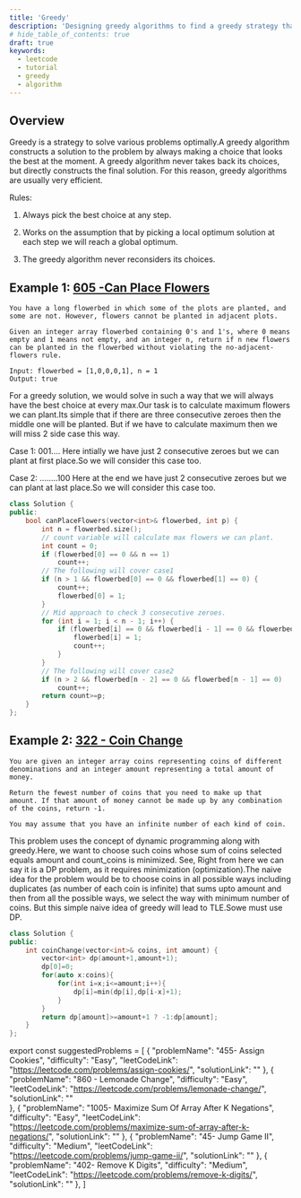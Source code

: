 ```yaml
---
title: 'Greedy'
description: 'Designing greedy algorithms to find a greedy strategy that produces an optimal solution to the problem'
# hide_table_of_contents: true
draft: true
keywords:
  - leetcode
  - tutorial
  - greedy
  - algorithm
---
```


<TutorialAuthors names="@abhishek-sultaniya"/>

## Overview

Greedy is a strategy to solve various problems optimally.A greedy algorithm constructs a solution to the problem by always making a
choice that looks the best at the moment. A greedy algorithm never takes back
its choices, but directly constructs the final solution. For this reason, greedy
algorithms are usually very efficient.

Rules:

1. Always pick the best choice at any step.

2. Works on the assumption that by picking a local optimum solution at each step we will reach a global optimum.

3. The greedy algorithm never reconsiders its choices.

## Example 1: [605 -Can Place Flowers](https://leetcode.com/problems/can-place-flowers/)

```
You have a long flowerbed in which some of the plots are planted, and some are not. However, flowers cannot be planted in adjacent plots.

Given an integer array flowerbed containing 0's and 1's, where 0 means empty and 1 means not empty, and an integer n, return if n new flowers can be planted in the flowerbed without violating the no-adjacent-flowers rule.

Input: flowerbed = [1,0,0,0,1], n = 1
Output: true
```

For a greedy solution, we would solve in such a way that we will always have the best choice at every max.Our task is to calculate maximum flowers we can plant.Its simple that if there are three consecutive zeroes then the middle one will be planted. But if we have to calculate maximum then we will miss 2 side case this way.

Case 1: 001....
Here intially we have just 2 consecutive zeroes but we can plant at first place.So we will consider this case too.

Case 2: ........100
Here at the end we have just 2 consecutive zeroes but we can plant at last place.So we will consider this case too.

```cpp
class Solution {
public:
	bool canPlaceFlowers(vector<int>& flowerbed, int p) {
		int n = flowerbed.size();
		// count variable will calculate max flowers we can plant.
		int count = 0;
		if (flowerbed[0] == 0 && n == 1)
			count++;
		// The following will cover case1
		if (n > 1 && flowerbed[0] == 0 && flowerbed[1] == 0) {
			count++;
			flowerbed[0] = 1;
		}
		// Mid approach to check 3 consecutive zeroes.
		for (int i = 1; i < n - 1; i++) {
			if (flowerbed[i] == 0 && flowerbed[i - 1] == 0 && flowerbed[i + 1] == 0) {
				flowerbed[i] = 1;
				count++;
			}
		}
		// The following will cover case2
		if (n > 2 && flowerbed[n - 2] == 0 && flowerbed[n - 1] == 0)
			count++;
        return count>=p;
	}
};
```
## Example 2: [322 - Coin Change](https://leetcode.com/problems/coin-change/)

```
You are given an integer array coins representing coins of different denominations and an integer amount representing a total amount of money.

Return the fewest number of coins that you need to make up that amount. If that amount of money cannot be made up by any combination of the coins, return -1.

You may assume that you have an infinite number of each kind of coin.
```

This problem uses the concept of dynamic programming along with greedy.Here, we want to choose such coins whose sum of coins selected equals amount and count_coins is minimized.
See, Right from here we can say it is a DP problem, as it requires minimization (optimization).The naive idea for the problem would be to choose coins in all possible ways including duplicates (as number of each coin is infinite) that sums upto amount and then from all the possible ways, we select the way with minimum number of coins. But this simple naive idea of greedy will lead to TLE.Sowe must use DP.

```cpp
class Solution {
public:
	int coinChange(vector<int>& coins, int amount) {
		vector<int> dp(amount+1,amount+1);
		dp[0]=0;
		for(auto x:coins){
			for(int i=x;i<=amount;i++){
				dp[i]=min(dp[i],dp[i-x]+1);
			}
		}
		return dp[amount]>=amount+1 ? -1:dp[amount];
	}
};
```

export const suggestedProblems = [
  {
    "problemName": "455- Assign Cookies",
    "difficulty": "Easy",
    "leetCodeLink": "https://leetcode.com/problems/assign-cookies/",
    "solutionLink": ""
  },
  {
    "problemName": "860 - Lemonade Change",
    "difficulty": "Easy",
    "leetCodeLink": "https://leetcode.com/problems/lemonade-change/",
    "solutionLink": ""  
  },
  {
    "problemName": "1005- Maximize Sum Of Array After K Negations",
    "difficulty": "Easy",
    "leetCodeLink": "https://leetcode.com/problems/maximize-sum-of-array-after-k-negations/",
    "solutionLink": ""
  },
  {
    "problemName": "45- Jump Game II",
    "difficulty": "Medium",
    "leetCodeLink": "https://leetcode.com/problems/jump-game-ii/",
    "solutionLink": ""
  },
  {
    "problemName": "402- Remove K Digits",
    "difficulty": "Medium",
    "leetCodeLink": "https://leetcode.com/problems/remove-k-digits/",
    "solutionLink": ""
  },
]

<Table title="Suggested Problems" data={suggestedProblems} />
